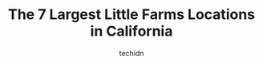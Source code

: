 ---
layout: ampstory
image: https://i0.wp.com/paketmu.com/wp-content/uploads/2023/06/little-farms-market-tanglin-mall-0-in-california-1686363681.jpeg?resize=640,853
author: techidn
featured: false
description: Explore the diverse Little Farm scene in California, home to an incredible selection of 7 establishments catering to every taste. Whether youre in search of iconic favorites or undiscovered
title: The 7 Largest Little Farms Locations in California
cover:
   title: The 7 Largest Little Farms Locations in California
   subtitle: RICKPATE
   background: https://paketmu.com/wp-content/uploads/2023/06/little-farms-market-tanglin-mall-0-in-california-1686363681.jpeg

pages: 
 - layout: thirds
   top: <h1>#1 Little Farms Market, Valley Point</h1>
   bottom: "<p>Was taking an evening walk with my husband and dog when we stumbled upon Little Farms at valley point! Was happy that the restaurant is pet friendly.Had the seafood lingu</p>"
   background: https://paketmu.com/wp-content/uploads/2023/06/little-farms-market-tanglin-mall-1-in-california-1686363682.jpeg
   backgroundblur: true
 - layout: thirds
   top: <h1>#2 Little Farms Market, Katong Point</h1>
   bottom: "<p>The bistro has a friendly ambience, wide, spacious and the staffs are very attentive. Food is of good quality and portion is generous. Only complaint is the price is a bi</p>"
   background: https://paketmu.com/wp-content/uploads/2023/06/little-farms-market-tanglin-mall-2-in-california-1686363682.jpeg
   cta:
      link: https://paketmu.com/the-7-largest-little-farms-locations-in-california/
      text: The 7 Largest Little Farms Locations in California
 - layout: thirds
   top: <h1>#3 Little Farms Market, Guoco Tower</h1>
   bottom: "<p>Wow this is the place when you are looking for fresh and good quality fruit. The shop located at B2 level Guoco tower, near tanjung pagar mrt station entrance. Many optio</p>"
   background: https://paketmu.com/wp-content/uploads/2023/06/little-farms-market-tanglin-mall-3-in-california-1686363683.jpeg
   cta:
      link: https://paketmu.com/the-7-largest-little-farms-locations-in-california/
      text: The 7 Largest Little Farms Locations in California
 - layout: thirds
   top: <h1>#4 Little Farms Market, Serangoon Garden</h1>
   bottom: "<p>1 Maju Ave, #01-12 to 19 myVillage, Singapore 556679</p>"
   background: https://images.unsplash.com/photo-1597773150796-e5c14ebecbf5?ixlib=rb-4.0.3&ixid=MnwxMjA3fDB8MHxwaG90by1wYWdlfHx8fGVufDB8fHx8&auto=format&fit=crop&w=640&h=853&q=80
   cta:
      link: https://paketmu.com/the-7-largest-little-farms-locations-in-california/
      text: The 7 Largest Little Farms Locations in California
 - layout: thirds
   top: <h1>#5 Little Farms Market, Holland Village</h1>
   bottom: "<p>No. 3 Lor Liput, #01-04/05/06 Holland Piazza, Singapore 277725</p>"
   background: https://images.unsplash.com/photo-1604871000636-074fa5117945?ixlib=rb-4.0.3&ixid=MnwxMjA3fDB8MHxwaG90by1wYWdlfHx8fGVufDB8fHx8&auto=format&fit=crop&w=640&h=853&q=80
   cta:
      link: https://paketmu.com/the-7-largest-little-farms-locations-in-california/
      text: The 7 Largest Little Farms Locations in California
 - layout: thirds
   top: <h1>#6 Little Farms Market, Tanglin Mall</h1>
   bottom: "<p>163 Tanglin Rd, #02-136, Singapore 247933</p>"
   background: https://images.unsplash.com/photo-1620421680010-0766ff230392?ixlib=rb-4.0.3&ixid=MnwxMjA3fDB8MHxwaG90by1wYWdlfHx8fGVufDB8fHx8&auto=format&fit=crop&w=640&h=853&q=80
   cta:
      link: https://paketmu.com/the-7-largest-little-farms-locations-in-california/
      text: The 7 Largest Little Farms Locations in California
 - layout: thirds
   top: <h1>#7 Little Farms Table & Bistro, Tanglin</h1>
   bottom: "<p>163 Tanglin Rd, #02-138, Singapore 247933</p>"
   background: https://images.unsplash.com/photo-1496096265110-f83ad7f96608?ixlib=rb-4.0.3&ixid=MnwxMjA3fDB8MHxwaG90by1wYWdlfHx8fGVufDB8fHx8&auto=format&fit=crop&w=640&h=853&q=80
   cta:
      link: https://paketmu.com/the-7-largest-little-farms-locations-in-california/
      text: The 7 Largest Little Farms Locations in California
 - layout: thirds
   middle: Continue reading...
   background: https://images.unsplash.com/photo-1552083974-186346191183?ixlib=rb-4.0.3&ixid=MnwxMjA3fDB8MHxwaG90by1wYWdlfHx8fGVufDB8fHx8&auto=format&fit=crop&w=640&h=853&q=80
   cta:
      link: https://paketmu.com/the-7-largest-little-farms-locations-in-california/
      text: The 7 Largest Little Farms Locations in California
      
---